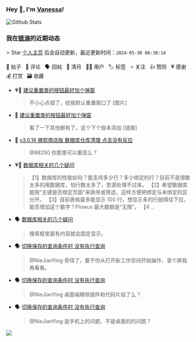 ### Hey 👋, I'm [Vanessa](http://vanessa.b3log.org/)!

![Github Stats](https://github-readme-stats.vercel.app/api?username=Vanessa219&show_icons=true)

<!--events start -->

### 我在[链滴](https://ld246.com)的近期动态

⭐️ Star [个人主页](https://github.com/Vanessa219/Vanessa219) 后会自动更新，最近更新时间：`2024-05-30 08:38:14`

📝 帖子 &nbsp; 💬 评论 &nbsp; 🗣 回帖 &nbsp; 🌙 清月 &nbsp; 👨‍💻 用户 &nbsp; 🏷️ 标签 &nbsp; ⭐️ 关注 &nbsp; 👍 赞同 &nbsp; 💗 感谢 &nbsp; 💰 打赏 &nbsp; 🗃 收藏

* 💗📝 [建议重置类的按钮最好加个弹窗](https://ld246.com/article/1716945402131)

  > 不小心点错了，给我默认重置窗口了 [图片]
* 💬 [建议重置类的按钮最好加个弹窗](https://ld246.com/article/1716945402131/comment/1716991526179#comments)

  > 看了一下其他都有了，这个下个版本添加 [链接]
* 💬 [v3.0.16 微软商店版 数据库仓库清理 点击没有反应](https://ld246.com/article/1716944786741/comment/1716991396362#comments)

  > @88250 你那里可以重现么？
* 💗📝 [数据库相关的几个疑问](https://ld246.com/article/1716944116340)

  > 【1】数据库的性能如何？能支持多少行？多少绑定的行？目前不是很敢太多的用数据库，怕行数太多了，思源处理不过来。 【2】希望数据库能按“主键是否绑定页面”来排序或筛选，这样方便把绑定与未绑定的区分开。 【3】目前表格最多能显示 100 行，想显示多的行就得往下拉，能否增加这个数字？Flowus 最大数额是“无限”。 【4 ..
* 🗣 [数据库相关的几个疑问](https://ld246.com/article/1716944116340/comment/1716952261424#comments)

  > 搜索框里面有内容就会固定显示。
* 🗣 [切换保存的查询条件时 没有执行查询](https://ld246.com/article/1716702133631/comment/1716784577276#comments)

  > @NieJianYing 奇怪了，要不你从打开新工作空间开始操作，录个屏我再看看。
* 🗣 [切换保存的查询条件时 没有执行查询](https://ld246.com/article/1716702133631/comment/1716784577276#comments)

  > @NieJianYing 桌面端移除插件和代码片段了么？
* 🗣 [切换保存的查询条件时 没有执行查询](https://ld246.com/article/1716702133631/comment/1716784577276#comments)

  > @NieJianYing 是手机上的问题，不是桌面的的问题？


<!--events end -->

<a title="Hits" target="_blank" href="https://github.com/Vanessa219/Vanessa219"><img src="https://hits.b3log.org/Vanessa219/Vanessa219.svg"></a>
